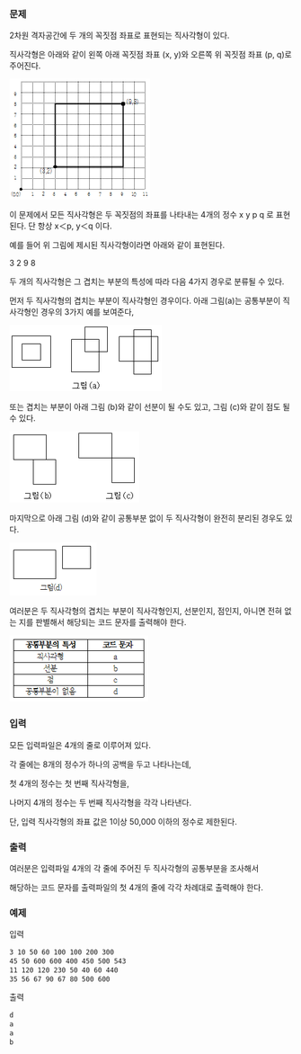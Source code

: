### 문제

2차원 격자공간에 두 개의 꼭짓점 좌표로 표현되는 직사각형이 있다.

직사각형은 아래와 같이 왼쪽 아래 꼭짓점 좌표 (x, y)와 오른쪽 위 꼭짓점 좌표 (p, q)로 주어진다.

![그림01](fig_01.png)


이 문제에서 모든 직사각형은 두 꼭짓점의 좌표를 나타내는 4개의 정수 x y p q 로 표현된다. 단 항상 x＜p, y＜q 이다.

예를 들어 위 그림에 제시된 직사각형이라면 아래와 같이 표현된다.

3 2 9 8


두 개의 직사각형은 그 겹치는 부분의 특성에 따라 다음 4가지 경우로 분류될 수 있다.

먼저 두 직사각형의 겹치는 부분이 직사각형인 경우이다. 아래 그림(a)는 공통부분이 직사각형인 경우의 3가지 예를 보여준다,

![그림02](fig_02.png)


또는 겹치는 부분이 아래 그림 (b)와 같이 선분이 될 수도 있고, 그림 (c)와 같이 점도 될 수 있다.

![그림03](fig_03.png)


마지막으로 아래 그림 (d)와 같이 공통부분 없이 두 직사각형이 완전히 분리된 경우도 있다.

![그림04](fig_04.png)


여러분은 두 직사각형의 겹치는 부분이 직사각형인지, 선분인지, 점인지, 아니면 전혀 없는 지를 판별해서 해당되는 코드 문자를 출력해야 한다.

![그림05](fig_05.png)



### 입력
모든 입력파일은 4개의 줄로 이루어져 있다.

각 줄에는 8개의 정수가 하나의 공백을 두고 나타나는데,

첫 4개의 정수는 첫 번째 직사각형을,

나머지 4개의 정수는 두 번째 직사각형을 각각 나타낸다.

단, 입력 직사각형의 좌표 값은 1이상 50,000 이하의 정수로 제한된다.


### 출력
여러분은 입력파일 4개의 각 줄에 주어진 두 직사각형의 공통부분을 조사해서

 해당하는 코드 문자를 출력파일의 첫 4개의 줄에 각각 차례대로 출력해야 한다.


### 예제
입력
```
3 10 50 60 100 100 200 300
45 50 600 600 400 450 500 543
11 120 120 230 50 40 60 440
35 56 67 90 67 80 500 600
```

출력
```
d
a
a
b
```